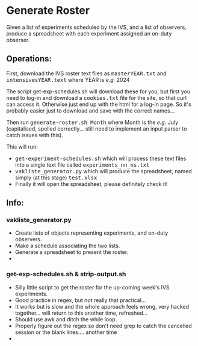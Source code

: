 <h1>Generate Roster</h1>

<p> Given a list of experiments scheduled by the IVS, and a list of observers, produce a spreadsheet with each experiment assigned an on-duty obserser.</p>

<h2>Operations:</h2>

<p>First, download the IVS roster text files as <samp>masterYEAR.txt</samp> and <samp>intensivesYEAR.text</samp> where YEAR is <i>e.g.</i> 2024 </p>
<p>The script get-exp-schedules.sh will download these for you, but first you need to log-in and download a <samp>cookies.txt</samp> file for the site, so that curl can access it. Otherwise just end up with the html for a log-in page. So it's probably easier just to download and save with the correct names...</p>
<p>Then run <samp>generate-roster.sh Month</samp> where Month is the <i>e.g.</i>  July (capitalised, spelled correctly... still need to implement an input parser to catch issues with this).</p>
<p>This will run:</p>
<ul>
  <li><samp>get-experiment-schedules.sh</samp> which will process these text files into a single text file called <samp>experiments_nn_ns.txt</samp></li>
  <li><samp>vakliste_generator.py</samp> which will produce the spreadsheet, named simply (at this stage) <samp> test.xlsx </samp></li>
  <li>Finally it will open the spreadsheet, please definitely check it!</li>
</ul>

<h2>Info:</h2>

<h3>vakliste_generator.py</h3>

<ul>
  <li>Create lists of objects representing experiments, and on-duty observers.</li>
  <li>Make a schedule associating the two lists.</li>
  <li>Generate a spreadsheet to present the roster.</li>
  <li></li>
</ul>

<h3>get-exp-schedules.sh & strip-output.sh</h3>

<ul>
  <li>Silly little script to get the roster for the up-coming week's IVS experiments.</li>
  <li>Good practice in regex, but not really that practical...</li>
  <li>It works but is slow and the whole approach feels wrong, very hacked together... will return to this another time, refreshed...</li>
  <li>Should use awk and ditch the while loop.</li>
  <li>Properly figure out the regex so don't need grep to catch the cancelled session or the blank lines.... another time </li>
  <li></li>
</ul>
